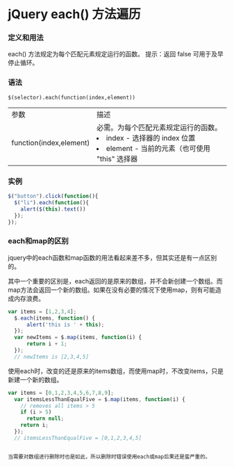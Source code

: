 # jQuery each() 方法遍历

### 定义和用法
each() 方法规定为每个匹配元素规定运行的函数。
提示：返回 false 可用于及早停止循环。

<!--more-->

### 语法

```
$(selector).each(function(index,element))
```
<table>
    <tr>
        <td>参数</td>
        <td>描述</td>
    </tr>
    <tr>
        <td>function(index,element)</td>
        <td>必需。为每个匹配元素规定运行的函数。<li>index  - 选择器的 index 位置 </li> <li> element - 当前的元素（也可使用 "this" 选择器</li></td>
    </tr>
</table>

### 实例
```javascript
$("button").click(function(){
  $("li").each(function(){
    alert($(this).text())
  });
});
```


### each和map的区别
jquery中的each函数和map函数的用法看起来差不多，但其实还是有一点区别的。

其中一个重要的区别是，each返回的是原来的数组，并不会新创建一个数组。而map方法会返回一个新的数组。如果在没有必要的情况下使用map，则有可能造成内存浪费。

```javascript
var items = [1,2,3,4];
​  $.each(items, function() {
      alert('this is ' + this);
  });
  var newItems = $.map(items, function(i) {
      return i + 1;
  });
  // newItems is [2,3,4,5]
  ```

  使用each时，改变的还是原来的items数组，而使用map时，不改变items，只是新建一个新的数组。

  ```javascript
  var items = [0,1,2,3,4,5,6,7,8,9];
​  var itemsLessThanEqualFive = $.map(items, function(i) {
      // removes all items > 5
      if (i > 5) 
        return null;
      return i;
    });
    // itemsLessThanEqualFive = [0,1,2,3,4,5]


当需要对数组进行删除时也是如此，所以删除时错误使用each或map后果还是蛮严重的。
